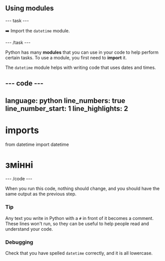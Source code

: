 <h2 class="c-project-heading--task">Using modules</h2>

\--- task ---

➡️ Import the `datetime` module.

\--- /task ---

Python has many **modules** that you can use in your code to help perform certain tasks. To use a module, you first need to **import** it.

The `datetime` module helps with writing code that uses dates and times.

## --- code ---

language: python
line_numbers: true
line_number_start: 1
line_highlights: 2
-------------------------------------------------------

# imports

from datetime import datetime

# змінні

\--- /code ---

When you run this code, nothing should change, and you should have the same output as the previous step.

<div class="c-project-callout c-project-callout--tip">

### Tip

Any text you write in Python with a `#` in front of it becomes a comment. These lines won't run, so they can be useful to help people read and understand your code.

</div>

<div class="c-project-callout c-project-callout--debug">

### Debugging

Check that you have spelled `datetime` correctly, and it is all lowercase.

</div>
